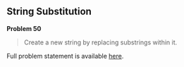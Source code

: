 String Substitution
-------------------

**Problem 50**

> Create a new string by replacing substrings within it.

Full problem statement is available [here][mirror].

[mirror]: https://github.com/rdtsc/codeeval-problem-statements/tree/master/hard/050-string-substitution/
          "View Problem Statement Mirror"
